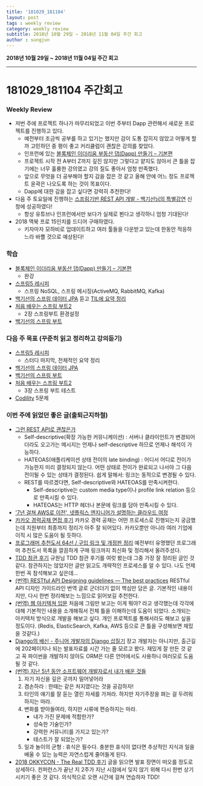 ```yaml
---
title: '181029_181104'  
layout: post  
tags : weekly review
category: weekly review
subtitle: 2018년 10월 29일 ~ 2018년 11월 04일 주간 회고
author : sungjun
---
```


**2018년 10월 29일 ~ 2018년 11월 04일 주간 회고** 

---

# 181029_181104 주간회고

### Weekly Review
- 저번 주에 프로젝트 하나가 마무리되었고 이번 주부터 Dapp 관련해서 새로운 프로젝트를 진행하고 있다.
    - 예전부터 조금씩 공부를 하고 있기는 했지만 감이 도통 잡히지 않았고 어떻게 할까 고민하던 중 평이 좋고 커리큘럼이 괜찮은 강의를 찾았다.
    - 인프런에 있는 [블록체인 이더리움 부동산 댑(Dapp) 만들기 – 기본편](https://www.inflearn.com/course/blockchain-%EC%9D%B4%EB%8D%94%EB%A6%AC%EC%9B%80-dapp/)
    - 프로젝트 시작 전 A부터 Z까지 깊진 않지만 그렇다고 얕지도 않아서 큰 틀을 잡기에는 너무 훌륭한 강의였고 강의 질도 좋아서 엄청 만족했다.
    - 앞으로 무엇을 더 공부해야 할지 감을 잡은 것 같고 올해 안에 어느 정도 프로젝트 윤곽은 나오도록 하는 것이 목표이다.
    - Dapp에 대한 감을 잡고 싶다면 강력히 추천한다!
- 다음 주 토요일에 진행하는 [스프링기반 REST API 개발 - 백기선님의 특별강연](http://www.ksug.org/seminar/20181110/) 신청에 성공하였다!
    - 항상 유튜브나 인프런에서만 보다가 실제로 뵌다고 생각하니 엄청 기대된다!
- 2018 맥북 프로 15인치를 드디어 구매하였다.
    - 키자마자 모하비로 업데이트하고 여러 툴들을 다운받고 있는데 한동안 적응하느라 바쁠 것으로 예상된다!

### 학습
- [블록체인 이더리움 부동산 댑(Dapp) 만들기 – 기본편](https://www.inflearn.com/course/blockchain-%EC%9D%B4%EB%8D%94%EB%A6%AC%EC%9B%80-dapp/)
    - 완강
- [스프링5 레시피](https://book.naver.com/bookdb/book_detail.nhn?bid=13911953)
    - 스프링 NoSQL, 스프링 메시징(ActiveMQ, RabbitMQ, Kafka)
- [백기선의 스프링 데이터 JPA](https://www.inflearn.com/course/%EC%8A%A4%ED%94%84%EB%A7%81-%EB%8D%B0%EC%9D%B4%ED%84%B0-jpa/) 듣고 [TIL에 요약 정리](https://github.com/gwonsungjun/TIL/blob/master/JPA/Whiteship-JPA.md)
- [처음 배우는 스프링 부트2](https://book.naver.com/bookdb/book_detail.nhn?bid=14031681)
    - 2장 스프링부트 환경설정
- [백기선의 스프링 부트](https://www.inflearn.com/course/%EC%8A%A4%ED%94%84%EB%A7%81%EB%B6%80%ED%8A%B8/)

### 다음 주 목표 (꾸준히 읽고 정리하고 강의듣기)
- [스프링5 레시피](https://book.naver.com/bookdb/book_detail.nhn?bid=13911953) 
    - 스터디 마지막, 전체적인 요약 정리
- [백기선의 스프링 데이터 JPA](https://www.inflearn.com/course/%EC%8A%A4%ED%94%84%EB%A7%81-%EB%8D%B0%EC%9D%B4%ED%84%B0-jpa/)
- [백기선의 스프링 부트](https://www.inflearn.com/course/%EC%8A%A4%ED%94%84%EB%A7%81%EB%B6%80%ED%8A%B8/)
- [처음 배우는 스프링 부트2](https://book.naver.com/bookdb/book_detail.nhn?bid=14031681)
    - 3장 스프링 부트 테스트
- [Codility](https://www.codility.com/) 5문제

### 이번 주에 읽었던 좋은 글(출퇴근지하철)
- [그런 REST API로 괜찮은가](https://tv.naver.com/v/2292653)
    - Self-descriptive(확장 가능한 커뮤니케이션) : 서버나 클라이언트가 변경되어더라도 오고가는 메시지는 언제나 self-descriptive 하므로 언제나 해석이 가능하다.
    - HATEOAS(애플리케이션 상태 전이의 late binding) : 어디서 어디로 전이가 가능한지 미리 결정되지 않는다. 어떤 상태로 전이가 완료되고 나서야 그 다음 전이될 수 있는 상태가 결정된다. 쉽게 말해서: 링크는 동적으로 변경될 수 있다.
    - REST를 따르겠다면, Self-descriptive와 HATEOAS를 만족시켜한다.
        - Self-descriptive는 custom media type이나 profile link relation 등으로 만족시킬 수 있다.
        - HATEOAS는 HTTP 헤더나 본문에 링크를 담아 만족시킬 수 있다.
- ['7년 걸쳐 AWS로 이전', 넷플릭스 엔지니어가 설명하는 클라우드 여정](http://www.ciokorea.com/news/39567)
- [카카오 경력공채 면접 후기](https://encyphered.github.io/blog/note/2018/09/26/kakao-interview-review.html) 카카오 경력 공채는 어떤 프로세스로 진행되는지 궁금했는데 지원부터 최종까지 정리가 아주 잘 되어있다. 카카오뿐만 아니라 여러 기업에 이직 시 많은 도움이 될 듯하다.
- [프로그래머 추천도서 64선 / 구입 링크 및 개정판 정리](https://iostream.tistory.com/64) 예전부터 유명했던 프로그래머 추천도서 목록을 깔끔하게 구매 링크까지 최신화 및 정리해서 올려주셨다. 
- [TDD 참관 후기](https://www.reimaginer.me/entry/visit-tdd) 규원님 TDD 참관 후기를 여럿 봤는데 그중 가장 잘 정리된 글인 것 같다. 참관하지는 않았지만 글만 읽고도 개략적인 프로세스를 알 수 있다. 나도 언제 한번 꼭 참석해보고 싶은데...
- [(번역) RESTful API Designing guidelines — The best practices](https://wayhome25.github.io/etc/2017/11/26/restful-api-designing-guidelines/) RESTful API 디자인 가이드라인 번역 글로 군더더기 없이 핵심만 담은 글. 기본적인 내용이지만, 다시 한번 정리해보는 느낌으로 읽어보길 추천한다.
- [(번역) 웹 아키텍쳐 입문](https://rhostem.github.io/posts/2018-07-22-web-architecture-101/) 처음에 그림만 보고는 이게 뭐야? 라고 생각했는데 각각에 대해 기본적인 내용을 소개해줘서 전체 틀을 이해하는데 도움이 되었다. 소개되는 아키텍처 방식으로 개발을 해보고 싶다. 개인 프로젝트를 통해서라도 해보고 싶을 정도이다. (Redis, ElasticSearch, Kafka, AWS 등으로 큰 틀을 구성해보면 재밌을 것같다.)
- [Django의 배신 - 주니어 개발자의 Django 삽질기](https://www.slideshare.net/EunhyangKim2/ss-118560530) 장고 개발자는 아니지만, 출근길에 202페이지나 되는 발표자료를 시간 가는 줄 모르고 봤다. 재밌게 잘 만든 것 같고 꼭 파이썬을 개발하지 않아도 ORM은 다른 언어에서도 사용하니 여러모로 도움 될 것 같다.
- [(번역) 지난 5년 동안 소프트웨어 개발자로서 내가 배운 것들](https://rhostem.github.io/posts/2017-10-29-what-i-ve-learned-over-5-years-as-a-software-developer/)
    1. 자기 자신을 깊은 곳까지 밀어넣어라
    2. 겸손하라 : 한때는 같은 처지였다는 것을 공감하자!
    3. 타인의 얘기를 잘 듣는 열린 자세를 가져라. 하지만 자기주장을 펴는 걸 두려워하지는 마라.
    4. 변화를 받아들여라, 하지만 시류에 편승하지는 마라.
        - 내가 가진 문제에 적합한가?
        - 성숙한 기술인가?
        - 강력한 커뮤니티를 가지고 있는가?
        - 테스트가 잘 되었는가?
    5. 일과 놀이의 균형 : 휴식은 필수다. 충분한 휴식이 없다면 추상적인 지식과 일을 배울 수 있는 능력은 자연스럽게 줄어들게 된다.
- [2018 OKKYCON - The Real TDD 후기](https://github.com/david-learner/java-study/blob/master/2018OKKYCON/readme.md) 글을 읽으면 발표 장면이 떠오를 정도로 상세하다. 컨퍼런스가 끝난 지 2주가 지난 시점에서 잊지 않기 위해 다시 한번 상기시키기 좋은 것 같다. 의식적으로 오랜 시간에 걸쳐 연습하자 TDD!